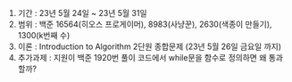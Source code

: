 1. 기간 : 23년 5월 24일 ~ 23년 5월 31일
2. 범위 : 백준 16564(히오스 프로게이머), 8983(사냥꾼), 2630(색종이 만들기), 1300(k번째 수)
3. 이론 : Introduction to Algorithm 2단원 종합문제 (23년 5월 26일 금요일 까지)
4. 추가과제 : 지원이 백준 1920번 풀이 코드에서 while문을 함수로 정의하면 왜 통과할까? 